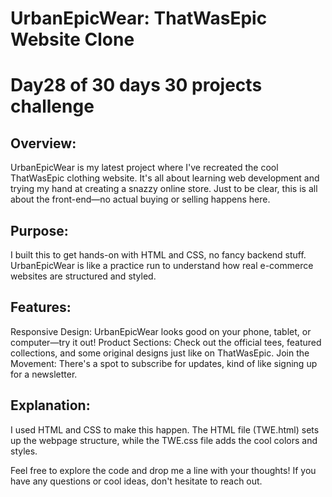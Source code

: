 # UrbanEpicWear: ThatWasEpic Website Clone
# Day28 of 30 days 30 projects challenge


## Overview:
UrbanEpicWear is my latest project where I've recreated the cool ThatWasEpic clothing website. It's all about learning web development and trying my hand at creating a snazzy online store.
Just to be clear, this is all about the front-end—no actual buying or selling happens here.


## Purpose:
I built this to get hands-on with HTML and CSS, no fancy backend stuff. UrbanEpicWear is like a practice run to understand how real e-commerce websites are structured and styled.


## Features:
Responsive Design: UrbanEpicWear looks good on your phone, tablet, or computer—try it out!
Product Sections: Check out the official tees, featured collections, and some original designs just like on ThatWasEpic.
Join the Movement: There's a spot to subscribe for updates, kind of like signing up for a newsletter.


## Explanation:
I used HTML and CSS to make this happen. The HTML file (TWE.html) sets up the webpage structure, while the TWE.css file adds the cool colors and styles.


Feel free to explore the code and drop me a line with your thoughts! If you have any questions or cool ideas, don't hesitate to reach out. 

